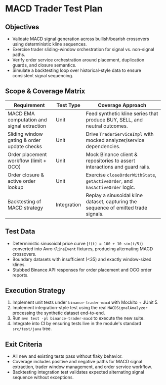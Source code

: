 # MACD Trader Test Plan

## Objectives
- Validate MACD signal generation across bullish/bearish crossovers using deterministic kline sequences.
- Exercise trader sliding-window orchestration for signal vs. non-signal paths.
- Verify order service orchestration around placement, duplication guards, and closure semantics.
- Simulate a backtesting loop over historical-style data to ensure consistent signal sequencing.

## Scope & Coverage Matrix
| Requirement | Test Type | Coverage Approach |
|-------------|-----------|-------------------|
| MACD EMA computation and signal extraction | Unit | Feed synthetic kline series that produce BUY, SELL, and neutral outcomes. |
| Sliding window gating & order update checks | Unit | Drive `TraderServiceImpl` with mocked analyzer/service dependencies. |
| Order placement workflow (limit + OCO) | Unit | Mock Binance client & repositories to assert interactions and guard rails. |
| Order closure & active order lookup | Unit | Exercise `closeOrderWithState`, `getActiveOrder`, and `hasActiveOrder` logic. |
| Backtesting of MACD strategy | Integration | Replay a sinusoidal kline dataset, capturing the sequence of emitted trade signals. |

## Test Data
- Deterministic sinusoidal price curve (`f(t) = 100 + 10 sin(t/5)`) converted into Avro `KlineEvent` fixtures, producing alternating MACD crossovers.
- Boundary datasets with insufficient (<35) and exactly window-sized klines.
- Stubbed Binance API responses for order placement and OCO order reports.

## Execution Strategy
1. Implement unit tests under `binance-trader-macd` with Mockito + JUnit 5.
2. Implement integration-style test using the real `MACDSignalAnalyzer` processing the synthetic dataset end-to-end.
3. Run `mvn test -pl binance-trader-macd` to execute the new suite.
4. Integrate into CI by ensuring tests live in the module's standard `src/test/java` tree.

## Exit Criteria
- All new and existing tests pass without flaky behavior.
- Coverage includes positive and negative paths for MACD signal extraction, trader window management, and order service workflow.
- Backtesting integration test validates expected alternating signal sequence without exceptions.
